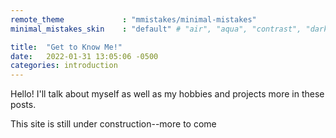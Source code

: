 ```yaml
---
remote_theme             : "mmistakes/minimal-mistakes"
minimal_mistakes_skin    : "default" # "air", "aqua", "contrast", "dark", "dirt", "neon", "mint", "plum", "sunrise"

title:  "Get to Know Me!"
date:   2022-01-31 13:05:06 -0500
categories: introduction
---
```

Hello!  I'll talk about myself as well as my hobbies and projects more in these posts.  

This site is still under construction--more to come